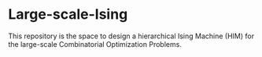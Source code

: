 # Large-scale-Ising
This repository is the space to design a hierarchical Ising Machine (HIM) for the large-scale Combinatorial Optimization Problems.

